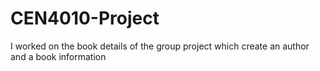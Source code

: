 # CEN4010-Project
I  worked on the book details of the group project which create an author and a book information 
